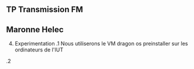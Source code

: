 ## TP Transmission FM
## Maronne Helec

4. Experimentation
.1  Nous utiliserons le VM dragon os preinstaller sur les ordinateurs de l'IUT 

.2  
